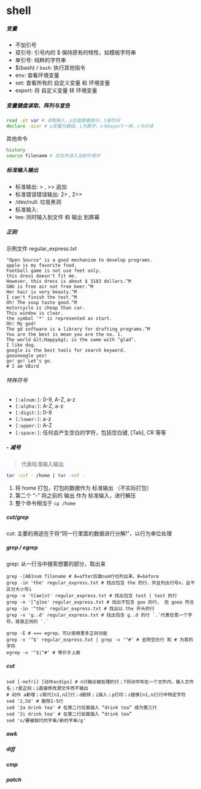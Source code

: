 # shell

##### 变量

- 不加引号
- 双引号: 引号内的 $ 保持原有的特性，如模板字符串
- 单引号: 纯粹的字符串
- $(bash) / `bash`: 执行其他指令
- env: 查看环境变量
- set: 查看所有的 自定义变量 和 环境变量
- export: 将 自定义变量 转 环境变量

##### 变量键盘读取、阵列与宣告

```bash
read -pt var # 读取输入，p后面跟着提示，t是时间
declare -aixr # a变量为数组，i为数字，x与export一样，r为只读
```

其他命令

```bash
history 
source filenaem # 将文件读入当前环境中 
```

##### 标准输入输出

- 标准输出: > , >> 追加
- 标准错误错误输出: 2> , 2>>
- /dev/null: 垃圾黑洞
- 标准输入:
- tee: 同时输入到文件 和 输出 到屏幕

##### 正则

示例文件 regular_express.txt

```text
"Open Source" is a good mechanism to develop programs.
apple is my favorite food.
Football game is not use feet only.
this dress doesn't fit me.
However, this dress is about $ 3183 dollars.^M
GNU is free air not free beer.^M
Her hair is very beauty.^M
I can't finish the test.^M
Oh! The soup taste good.^M
motorcycle is cheap than car.
This window is clear.
the symbol '*' is represented as start.
Oh! My god!
The gd software is a library for drafting programs.^M
You are the best is mean you are the no. 1.
The world &lt;Happy&gt; is the same with "glad".
I like dog.
google is the best tools for search keyword.
goooooogle yes!
go! go! Let's go.
# I am VBird
```
###### 特殊符号
- `[:alnum:]`: 0-9, A-Z, a-z
- `[:alpha:]`: A-Z, a-z
- `[:digit:]`: 0-9
- `[:lower:]`: a-z
- `[:upper:]`: A-Z
- `[:space:]`: 任何会产生空白的字符，包括空白键, [Tab], CR 等等

##### - 减号

> 代表标准输入输出

```bash
tar -cvf - /home | tar -xvf -
```

1. 将 home 打包，打包的数据作为 标准输出 （不实际打包）
2. 第二个 “-” 将之前的 输出 作为 标准输入，进行解压
3. 整个命令相当于 `cp /home`


##### cut/grep
cut: 主要的用途在于将“同一行里面的数据进行分解!”，以行为单位处理

##### grep / egrep
grep: 从一行当中搜索想要的部分，取出来
```shell
grep -[AB]num filename # A=after后面num行也列出来，B=before
grep -in 'the' regular_express.txt # 找出包含 the 的行，并且列出行号n，且不区分大小写i
grep -n 't[ae]st' regular_express.txt # 找出包含 test | tast 的行
grep -n '[^g]oo' regular_express.txt # 找出不包含 goo 的行， 但 gooo 符合
grep -in '^the' regular_express.txt # 找出以 the 开头的行
grep -n 'g..d' regular_express.txt # 找出包含 g..d 的行 `.`代表任意一个字符，就是正则的 `.`

grep -E # === egrep，可以使用更多正则功能
grep -v '^$' regular_express.txt | grep -v '^#' # 去除空白行 和 # 为首的字符
egrep -v '^$|^#' # 等价于上面
```

##### cut
```shell
sed [-nefri] [动作acdips] # n只输出被处理的行；f将动作写在一个文件内，接入文件名；r是正则；i直接修改源文件而不输出
# 动作 a新增；c取代[n1,n2]行；d删除；i插入；p打印；s替换[n1,n2]行中特定字符
sed '2,5d' # 删除2-5行
sed '2a drink tea' # 在第二行后面插入 “drink tea” 成为第三行
sed '2i drink tea' # 在第二行前面插入 “drink tea”
sed 's/要被取代的字串/新的字串/g'
```

##### awk
##### diff
##### cmp
##### patch